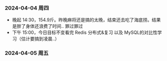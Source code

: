 ### 2024-04-04 周四
- 晚起 14:30，154.9斤。昨晚麻将还是搞的太晚，结束还去吃了海底捞。结果是胖了身体还浪费了时间.. 罪过罪过
- 下午 15:00，今日目标不变看完 Redis 分布式&复习 以及 MySQL的对比性学习（估计要搞到凌晨..） 

### 2024-04-05 周五

